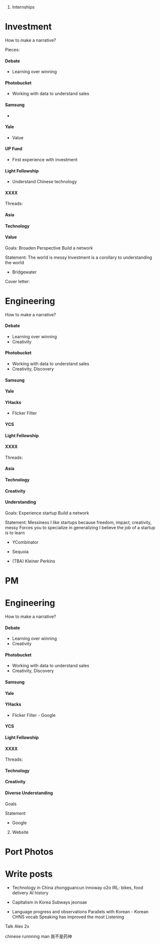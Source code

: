 1. Internships

# Investment

How to make a narrative?

Pieces:
#### Debate
* Learning over winning
#### Photobucket
* Working with data to understand sales
#### Samsung
* 
#### Yale
* Value
#### UP Fund
* First experience with investment
#### Light Fellowship
* Understand Chinese technology
#### XXXX

Threads:
#### Asia
#### Technology
#### Value

Goals:
Broaden Perspective
Build a network

Statement: 
The world is messy
Investment is a corollary to understanding the world

* Bridgewater

Cover letter:


# Engineering

How to make a narrative?
#### Debate
* Learning over winning
* Creativity
#### Photobucket
* Working with data to understand sales
* Creativity, Discovery
#### Samsung
#### Yale
#### YHacks
* Flicker Filter
#### YCS
#### Light Fellowship
#### XXXX

Threads:
#### Asia
#### Technology
#### Creativity
#### Understanding

Goals:
Experience startup
Build a network

Statement: 
Messiness
I like startups because freedom, impact, creativity, messy
Forces you to specialize in generalizing
I believe the job of a startup is to learn

* YCombinator

* Sequoia

* (TBA) Kleiner Perkins

# PM

# Engineering

How to make a narrative?
#### Debate
* Learning over winning
* Creativity
#### Photobucket
* Working with data to understand sales
* Creativity, Discovery
#### Samsung
#### Yale
#### YHacks
* Flicker Filter - Google
#### YCS
#### Light Fellowship
#### XXXX

Threads:
#### Technology
#### Creativity
#### Diverse Understanding

Goals

Statement

* Google

2. Website

# Port Photos

# Write posts

* Technology in China
zhongguancun
innoway
o2o IRL: bikes, food delivery
AI
history

* Capitalism in Korea
Subways
jeonsae
* Language progress and observations
Parallels with Korean - Korean CHNS vocab
Speaking has improved the most
Listening

Talk Alex 2x

chinese runnning man
我不是药神